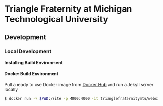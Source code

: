 # Triangle Fraternity at Michigan Technological University

## Development

### Local Development

#### Installing Build Environment

#### Docker Build Environment

Pull a ready to use Docker image from [Docker Hub](https://hub.docker.com/r/trianglefraternitymtu/website) and run a Jekyll server locally
```bash
$ docker run -v $PWD:/site -p 4000:4000 -it trianglefraternitymtu/website
```
